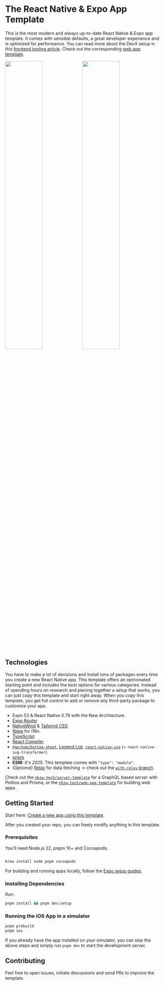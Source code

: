 # The React Native & Expo App Template

This is the most modern and always up-to-date React Native & Expo app template. It comes with sensible defaults, a great developer experience and is optimized for performance. You can read more about the DevX setup in this [frontend tooling article](https://cpojer.net/posts/fastest-frontend-tooling-in-2022). Check out the corresponding [web app template](https://github.com/nkzw-tech/vite-ts-react-tailwind-template).

<img src="https://github.com/user-attachments/assets/91a4b790-fde8-46f9-8052-1f678b319fbf" width="49%" />
<img src="https://github.com/user-attachments/assets/e93b1a95-cd44-4df8-9b6d-8ae797810375" width="49%" />

## Technologies

You have to make a lot of decisions and install tons of packages every time you create a new React Native app. This template offers an opinionated starting point and includes the best options for various categories. Instead of spending hours on research and piecing together a setup that works, you can just copy this template and start right away. When you copy this template, you get full control to add or remove any third-party package to customize your app.

- Expo 53 & React Native 0.79 with the New Architecture.
- [Expo Router](https://docs.expo.dev/router/introduction/)
- [NativeWind](https://www.nativewind.dev/) & [Tailwind CSS](https://tailwindcss.com/)
- [fbtee](https://github.com/nkzw-tech/fbtee) for i18n.
- [TypeScript](https://www.typescriptlang.org)
- [React Compiler](https://react.dev/learn/react-compiler)
- [`@gorhom/bottom-sheet`](https://github.com/gorhom/react-native-bottom-sheet), [Legend List](https://github.com/LegendApp/legend-list), [`react-native-svg`](https://github.com/software-mansion/react-native-svg) (+ `react-native-svg-transformer`).
- [pnpm](https://pnpm.io/)
- **ESM:** _It's 2025._ This template comes with `"type": "module"`.
- _(Optional)_ [Relay](https://relay.dev/) for data fetching -> check out the [`with-relay` branch](https://github.com/nkzw-tech/expo-app-template/tree/with-relay).

Check out the [`nkzw-tech/server-template`](https://github.com/nkzw-tech/server-template) for a GraphQL based server with Pothos and Prisma, or the [`nkzw-tech/web-app-template`](https://github.com/nkzw-tech/web-app-template) for building web apps.

## Getting Started

Start here: [Create a new app using this template](https://github.com/new?template_name=expo-app-template&template_owner=nkzw-tech).

After you created your repo, you can freely modify anything in this template.

### Prerequisites

You'll need Node.js 22, pnpm 10+ and Cocoapods.

```bash

brew install node pnpm cocoapods
```

For building and running apps locally, follow the [Expo setup guides](https://docs.expo.dev/get-started/set-up-your-environment/?platform=ios&device=simulated).

### Installing Dependencies

Run:

```bash
pnpm install && pnpm dev:setup
```

### Running the iOS App in a simulator

```bash
pnpm prebuild
pnpm ios
```

If you already have the app installed on your simulator, you can skip the above steps and simply run `pnpm dev` to start the development server.

## Contributing

Feel free to open issues, initiate discussions and send PRs to improve the template.
